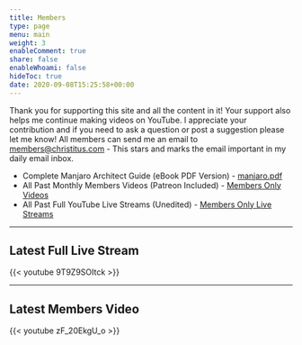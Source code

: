 ```yaml
---
title: Members
type: page
menu: main
weight: 3
enableComment: true 
share: false
enableWhoami: false
hideToc: true
date: 2020-09-08T15:25:58+00:00
---
```

Thank you for supporting this site and all the content in it! Your support also helps me continue making videos on YouTube. I appreciate your contribution and if you need to ask a question or post a suggestion please let me know! All members can send me an email to <members@christitus.com> - This stars and marks the email important in my daily email inbox.

- Complete Manjaro Architect Guide (eBook PDF Version) - [manjaro.pdf](https://ctt.memberspace.com/content/f112f8b545f)
- All Past Monthly Members Videos (Patreon Included) - [Members Only Videos](https://www.youtube.com/playlist?list=PLc7fktTRMBowu_ojkqT0Z_O_DSFy6K9e5)
- All Past Full YouTube Live Streams (Unedited) - [Members Only Live Streams](https://www.youtube.com/playlist?list=PLgVG4PNqM5Sb93Sh52eAXA8aluE7fdeUX)

***

## Latest Full Live Stream

{{< youtube 9T9Z9SOItck >}}

***

## Latest Members Video

{{< youtube zF_20EkgU_o >}}